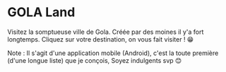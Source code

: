 # GOLA Land
 Visitez la somptueuse ville de Gola. 
 Créée par des moines il y'a fort longtemps.
 Cliquez sur votre destination, on vous fait visiter ! 😁

 Note : Il s'agit d'une application mobile (Android), c'est la toute première (d'une longue liste) que je conçois,
	Soyez indulgents svp 😊
